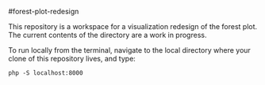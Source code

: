 #forest-plot-redesign

This repository is a workspace for a visualization redesign of the forest plot. The current contents of the directory are a work in progress.

To run locally from the terminal, navigate to the local directory where your clone of this repository lives, and type:

`php -S localhost:8000`